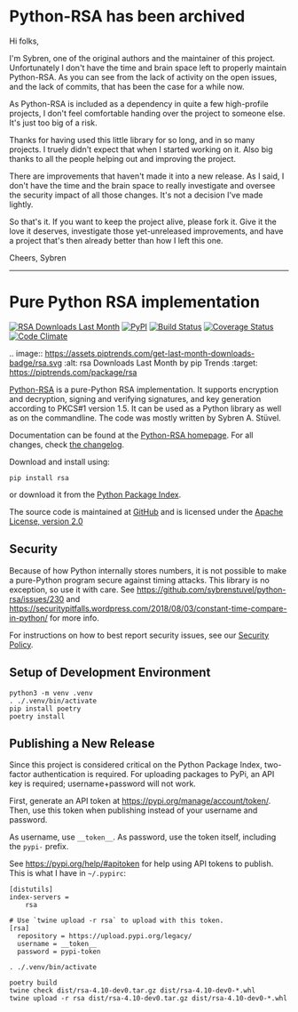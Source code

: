 # Python-RSA has been archived

Hi folks,

I'm Sybren, one of the original authors and the maintainer of this project.
Unfortunately I don't have the time and brain space left to properly maintain
Python-RSA. As you can see from the lack of activity on the open issues, and the
lack of commits, that has been the case for a while now.

As Python-RSA is included as a dependency in quite a few high-profile projects,
I don't feel comfortable handing over the project to someone else. It's just too
big of a risk.

Thanks for having used this little library for so long, and in so many projects.
I truely didn't expect that when I started working on it. Also big thanks to all
the people helping out and improving the project.

There are improvements that haven't made it into a new release. As I said, I
don't have the time and the brain space to really investigate and oversee the
security impact of all those changes. It's not a decision I've made lightly.

So that's it. If you want to keep the project alive, please fork it. Give it the
love it deserves, investigate those yet-unreleased improvements, and have a
project that's then already better than how I left this one.

Cheers,
Sybren


---------------------------------------------

# Pure Python RSA implementation

[![RSA Downloads Last Month](https://assets.piptrends.com/get-last-month-downloads-badge/rsa.svg 'RSA Downloads Last Month by pip Trends')](https://piptrends.com/package/rsa)
[![PyPI](https://img.shields.io/pypi/v/rsa.svg)](https://pypi.org/project/rsa/)
[![Build Status](https://travis-ci.org/sybrenstuvel/python-rsa.svg?branch=master)](https://travis-ci.org/sybrenstuvel/python-rsa)
[![Coverage Status](https://coveralls.io/repos/github/sybrenstuvel/python-rsa/badge.svg?branch=master)](https://coveralls.io/github/sybrenstuvel/python-rsa?branch=master)
[![Code Climate](https://api.codeclimate.com/v1/badges/a99a88d28ad37a79dbf6/maintainability)](https://codeclimate.com/github/codeclimate/codeclimate/maintainability)

.. image:: https://assets.piptrends.com/get-last-month-downloads-badge/rsa.svg :alt: rsa Downloads Last Month by pip Trends :target: https://piptrends.com/package/rsa

[Python-RSA](https://stuvel.eu/rsa) is a pure-Python RSA implementation. It supports
encryption and decryption, signing and verifying signatures, and key
generation according to PKCS#1 version 1.5. It can be used as a Python
library as well as on the commandline. The code was mostly written by
Sybren A.  Stüvel.

Documentation can be found at the [Python-RSA homepage](https://stuvel.eu/rsa). For all changes, check [the changelog](https://github.com/sybrenstuvel/python-rsa/blob/master/CHANGELOG.md).

Download and install using:

    pip install rsa

or download it from the [Python Package Index](https://pypi.org/project/rsa/).

The source code is maintained at [GitHub](https://github.com/sybrenstuvel/python-rsa/) and is
licensed under the [Apache License, version 2.0](https://www.apache.org/licenses/LICENSE-2.0)

## Security

Because of how Python internally stores numbers, it is not possible to make a pure-Python program secure against timing attacks. This library is no exception, so use it with care. See https://github.com/sybrenstuvel/python-rsa/issues/230 and https://securitypitfalls.wordpress.com/2018/08/03/constant-time-compare-in-python/ for more info.

For instructions on how to best report security issues, see our [Security Policy](https://github.com/sybrenstuvel/python-rsa/blob/main/SECURITY.md).

## Setup of Development Environment

```
python3 -m venv .venv
. ./.venv/bin/activate
pip install poetry
poetry install
```

## Publishing a New Release

Since this project is considered critical on the Python Package Index,
two-factor authentication is required. For uploading packages to PyPi, an API
key is required; username+password will not work.

First, generate an API token at https://pypi.org/manage/account/token/. Then,
use this token when publishing instead of your username and password.

As username, use `__token__`.
As password, use the token itself, including the `pypi-` prefix.

See https://pypi.org/help/#apitoken for help using API tokens to publish. This
is what I have in `~/.pypirc`:

```
[distutils]
index-servers =
    rsa

# Use `twine upload -r rsa` to upload with this token.
[rsa]
  repository = https://upload.pypi.org/legacy/
  username = __token__
  password = pypi-token
```

```
. ./.venv/bin/activate

poetry build
twine check dist/rsa-4.10-dev0.tar.gz dist/rsa-4.10-dev0-*.whl
twine upload -r rsa dist/rsa-4.10-dev0.tar.gz dist/rsa-4.10-dev0-*.whl
```
